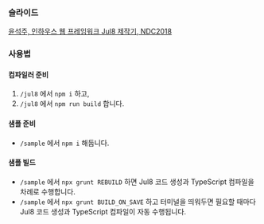 ### 슬라이드
[윤석주, 인하우스 웹 프레임워크 Jul8 제작기, NDC2018](https://www.slideshare.net/devcatpublications/jul8-ndc2018/devcatpublications/jul8-ndc2018)

### 사용법
#### 컴파일러 준비
1. `/jul8` 에서 `npm i` 하고,
2. `/jul8` 에서 `npm run build` 합니다.

#### 샘플 준비
- `/sample` 에서 `npm i` 해둡니다.

#### 샘플 빌드
- `/sample` 에서 `npx grunt REBUILD` 하면 Jul8 코드 생성과 TypeScript 컴파일을 차례로 수행합니다.
- `/sample` 에서 `npx grunt BUILD_ON_SAVE` 하고 터미널을 띄워두면 필요할 때마다 Jul8 코드 생성과 TypeScript 컴파일이 자동 수행됩니다.